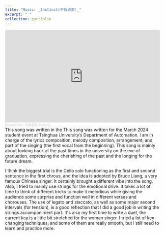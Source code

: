 ```yaml
---
title: "Music: _Instinct(不假思索)_"
excerpt: " "
collection: portfolio
---
```

<iframe width="100%" height="300" scrolling="no" frameborder="no" allow="autoplay" src="https://w.soundcloud.com/player/?url=https%3A//api.soundcloud.com/tracks/2099844462&color=%23ff5500&auto_play=false&hide_related=false&show_comments=true&show_user=true&show_reposts=false&show_teaser=true&visual=true"></iframe><div style="font-size: 10px; color: #cccccc;line-break: anywhere;word-break: normal;overflow: hidden;white-space: nowrap;text-overflow: ellipsis; font-family: Interstate,Lucida Grande,Lucida Sans Unicode,Lucida Sans,Garuda,Verdana,Tahoma,sans-serif;font-weight: 100;"><a href="https://soundcloud.com/michael-tian-107880864" title="Michael Tian" target="_blank" style="color: #cccccc; text-decoration: none;">Michael Tian</a> · <a href="https://soundcloud.com/michael-tian-107880864/instinct" title="不假思索 (Instinct)" target="_blank" style="color: #cccccc; text-decoration: none;">不假思索 (Instinct)</a></div>
This song was written in the 
This song was written for the March 2024 student event at Tsinghua University’s Department of Automation. I am in charge of the lyrics composition, melody composition, arrangement, and part of the singing (the first vocal from the beginning). This song is mainly about looking back at the past times in the university on the eve of graduation, expressing the cherishing of the past and the longing for the future dream.

I think the biggest trial is the Cello solo functioning as the first and second sentence in the first chrous, and the idea is adopted by Bruce Liang, a very famous Chinese singer. It certainly brought a different vibe into the song. Also, I tried to mainly use strings for the emotional drive. It takes a lot of time to think of different tricks to make it melodious while giving the audience some surprise and function well in different verses and chorouses. The use of legato and staccato, as well as some major second intervals (for tension), is a good reflection that I did a good job in writing the strings accompaniment part. It's also my first time to write a duet, the current key is a little bit stretched for the woman singer. I tried a lot of key-changing techniques, and some of them are really smooth, but I still need to learn and practice more.
